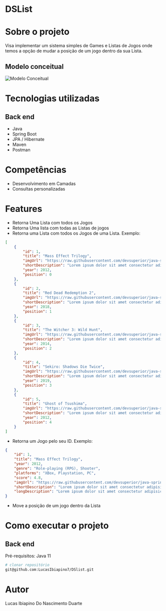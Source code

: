 # DSList

# Sobre o projeto

Visa implementar um sistema simples de Games e Listas de Jogos onde temos a opção de mudar a posição de um jogo dentro da sua Lista. 

## Modelo conceitual
![Modelo Conceitual](https://github.com/LucasIbiapino7/assets/blob/main/imgs/DSLIST.png)

# Tecnologias utilizadas
## Back end
- Java
- Spring Boot
- JPA / Hibernate
- Maven
- Postman
# Competências
- Desenvolvimento em Camadas
- Consultas personalizadas
# Features
- Retorna Uma Lista com todos os Jogos
- Retorna Uma lista com todas as Listas de jogos
- Retorna uma Lista com todos os Jogos de uma Lista. Exemplo:
```json
[
    {
        "id": 1,
        "title": "Mass Effect Trilogy",
        "imgUrl": "https://raw.githubusercontent.com/devsuperior/java-spring-dslist/main/resources/1.png",
        "shortDescription": "Lorem ipsum dolor sit amet consectetur adipisicing elit. Odit esse officiis corrupti unde repellat non quibusdam! Id nihil itaque ipsum!",
        "year": 2012,
        "position": 0
    },
    {
        "id": 2,
        "title": "Red Dead Redemption 2",
        "imgUrl": "https://raw.githubusercontent.com/devsuperior/java-spring-dslist/main/resources/2.png",
        "shortDescription": "Lorem ipsum dolor sit amet consectetur adipisicing elit. Odit esse officiis corrupti unde repellat non quibusdam! Id nihil itaque ipsum!",
        "year": 2018,
        "position": 1
    },
    {
        "id": 3,
        "title": "The Witcher 3: Wild Hunt",
        "imgUrl": "https://raw.githubusercontent.com/devsuperior/java-spring-dslist/main/resources/3.png",
        "shortDescription": "Lorem ipsum dolor sit amet consectetur adipisicing elit. Odit esse officiis corrupti unde repellat non quibusdam! Id nihil itaque ipsum!",
        "year": 2014,
        "position": 2
    },
    {
        "id": 4,
        "title": "Sekiro: Shadows Die Twice",
        "imgUrl": "https://raw.githubusercontent.com/devsuperior/java-spring-dslist/main/resources/4.png",
        "shortDescription": "Lorem ipsum dolor sit amet consectetur adipisicing elit. Odit esse officiis corrupti unde repellat non quibusdam! Id nihil itaque ipsum!",
        "year": 2019,
        "position": 3
    },
    {
        "id": 5,
        "title": "Ghost of Tsushima",
        "imgUrl": "https://raw.githubusercontent.com/devsuperior/java-spring-dslist/main/resources/5.png",
        "shortDescription": "Lorem ipsum dolor sit amet consectetur adipisicing elit. Odit esse officiis corrupti unde repellat non quibusdam! Id nihil itaque ipsum!",
        "year": 2012,
        "position": 4
    }
]
```
- Retorna um Jogo pelo seu ID. Exemplo:
```json
{
    "id": 1,
    "title": "Mass Effect Trilogy",
    "year": 2012,
    "genre": "Role-playing (RPG), Shooter",
    "platforms": "XBox, Playstation, PC",
    "score": 4.8,
    "imgUrl": "https://raw.githubusercontent.com/devsuperior/java-spring-dslist/main/resources/1.png",
    "shortDescription": "Lorem ipsum dolor sit amet consectetur adipisicing elit. Odit esse officiis corrupti unde repellat non quibusdam! Id nihil itaque ipsum!",
    "longDescription": "Lorem ipsum dolor sit amet consectetur adipisicing elit. Delectus dolorum illum placeat eligendi, quis maiores veniam. Incidunt dolorum, nisi deleniti dicta odit voluptatem nam provident temporibus reprehenderit blanditiis consectetur tenetur. Dignissimos blanditiis quod corporis iste, aliquid perspiciatis architecto quasi tempore ipsam voluptates ea ad distinctio, sapiente qui, amet quidem culpa."
}
```
- Move a posição de um jogo dentro da Lista

# Como executar o projeto

## Back end
Pré-requisitos: Java 11

```bash
# clonar repositório
git@github.com:LucasIbiapino7/DSlist.git
```
# Autor

Lucas Ibiapino Do Nascimento Duarte


